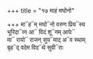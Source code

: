 +++
title = "१७ माहं मघोनो"

+++
मा᳓ह᳓म् मघो᳓नो वरुण प्रिय᳓स्य  
भूरिदा᳓व्न आ᳓ विदं शू᳓नम् आपेः᳓  
मा᳓ रायो᳓ राजन् सुय᳓माद् अ᳓व स्थाम्  
बृह᳓द् वदेम विद᳓थे सुवी᳓राः